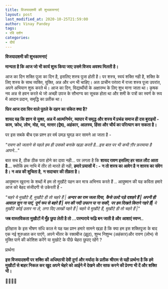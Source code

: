 ```yaml
---
title: विजयादशमी की शुभकामनाएं
layout: post
last_modified_at: 2020-10-25T21:59:00
author: Vinay Pandey
tags:
- रवि दर्शन
categories:
- दीर्घ
---
```

**विजयादशमी की शुभकामनाएं**

**मान्यता है कि आज जो भी कार्य शुरू किया जाए उसमे विजय अवश्य मिलती है।** 

आज का दिन शक्ति पूजा का दिन है, इसलिए शस्त्र पूजा होती है। पर शस्त्र, स्वयं शक्ति नही है, शक्ति के लिए शस्त्र के साथ व्यक्ति, युक्ति, अन्न और धन भी चाहिए। अतः प्राचीन परंपरा में राजा शस्त्र पूजा उपरांत, अपने अभियान शुरू करते थे। आज का दिन, विद्यार्थीयों के अक्षारम्भ के लिए  शुभ माना जाता था। कृषक नव अन्न से हवन करते थे जो अच्छी उपज के सौभाग्य का सूचक होता था और शमी के पत्रों का स्वर्ण के रूप में आदान प्रदान, समृद्धि का प्रतीक था। 

**फिर आज दस सिर वाले पुतले के दहन का संकेत क्या है?**

**शायद यह कि ज्ञान से युक्त, अन्न में आत्मनिर्भर, व्यापार में समृद्ध और शस्त्र में प्रचंड समाज ही दस बुराइयों -  काम, क्रोध, लोभ, मोह, मद, मत्सर (द्वेष), अहंकार, आलस्य, हिंसा और चौर्य का परित्याग कर सकता है।**

पर इस सबके बीच एक प्रश्न हर वर्ष उमड़ घुमड़ कर सामने आ जाता है -  

*"रावण को जलाने से पहले हम ही उसको बनाके खड़ा करतें है...इस बात पर भी कभी ग़ौर फ़रमाया है आपने..."*

बात सच है, ठीक ठीक पता होने का दावा नही... पर लगता है कि **शायद रावण इसलिए हर साल लौट आता है...**
क्योकिं हम नाभि में तीर तो मारते ही नही, 
**हमारे प्रयासों में : -**
**न तो शस्त्र का आवेग है**
**न शास्त्र का संवेग है।**
**न अन्न की शुचिता है,**
**न सदाचार की तीव्रता है।**

आयुष्मान खुराना के शब्दों में हम तो मुखौटे पहन कर मात्र अभिनय करते हैं .. आयुष्मान की यह कविता हमारे आज को बेहद संजीदगी से उकेरती है -

*"चहरे ये मुखौटे हैं,*
*मुखौटे ही तो चहरे हैं |*
***अन्दर का राम जला दिया,*** 
***कैसे उल्टे पड़े दशहरे हैं |***
***अपनी ही आवाज़ सुन ना पाएं,***
***पूर्ण रूप से बहरे हैं |***
***मन की नदी उफान पा ना सकी,***
***पर हम दिखते कितने गहरे हैं|***
*ये मुखौटे कोई उतार ना ले,* 
*लगा दिए लाखों पहरे हैं |*
*चहरे ये मुखौटे हैं,* 
*मुखौटे ही तो चहरे हैं |"*

 **जब वास्तविकता मुखौटों में मुँह छुपा लेती है तो ...परम्पराये रूढ़ि बन जाती है और आशाएं स्वप्न..**

इतिहास के इस भीषण संधि काल मे यह यक्ष प्रश्न हमारे सामने खड़ा है कि क्या हम इस शक्तिपूजा के बाद एक नई शुरुआत कर पाएंगे, अपने भीतर के रक्तबीज (झूठ), शुम्भ निशुम्भ (अहंकार)और रावण (लोभ) से मुक्ति पाने की कोशिश करेंगे या मुखोटे के पीछे चेहरा छुपाए रहेंगे ? 

प्रार्थना

**इस विजयादशमी पर शक्ति की अधिष्ठात्री देवी दुर्गा और मर्यादा के प्रतीक श्रीराम से यही प्रार्थना है कि हमे मुखौटों से बाहर निकल कर खुद अपने चेहरे को आईने में देखने और साफ करने की प्रेरणा भी  दें और शक्ति भी।**

🙏🌷🌷🙏


